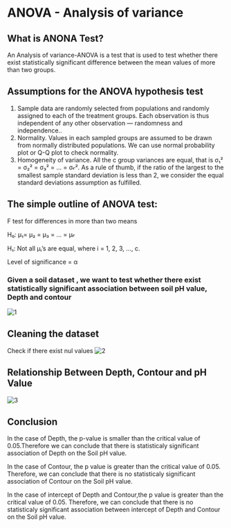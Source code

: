 # ANOVA - Analysis of variance
## What is ANONA Test?
An Analysis of variance-ANOVA is a test that is used to test whether there exist statistically significant difference between the mean values of more than two groups.
## Assumptions for the ANOVA hypothesis test
1. Sample data are randomly selected from populations and randomly assigned to each of the treatment groups. Each observation is thus independent of any other observation — randomness and independence..
2. Normality. Values in each sampled groups are assumed to be drawn from normally distributed populations. We can use normal probability plot or Q-Q plot to check normality.
3. Homogeneity of variance. All the c group variances are equal, that is σ₁² = σ₂² = σ₃² = … = σ𝒸². As a rule of thumb, if the ratio of the largest to the smallest sample standard deviation is less than 2, we consider the equal standard deviations assumption as fulfilled.
## The simple outline of ANOVA test:
F test for differences in more than two means

H₀: μ₁= μ₂ = μ₃ = … = μ𝒸

H₁: Not all μᵢ’s are equal, where i = 1, 2, 3, …, c.

Level of significance = α

### Given a soil dataset , we want to test whether there exist statistically significant association between soil pH value, Depth and contour
![1](https://user-images.githubusercontent.com/107842949/179838346-94d33e97-9fca-49ba-bda5-98079032fe07.JPG)
## Cleaning the dataset
Check if there exist nul values
![2](https://user-images.githubusercontent.com/107842949/179838517-fe08af25-0ce5-4f1f-81df-69e4494de929.JPG)
## Relationship Between Depth, Contour and pH Value
![3](https://user-images.githubusercontent.com/107842949/179838809-6d939703-bd7a-4af9-8059-a8a3ce915968.JPG)
## Conclusion
In the case of Depth, the p-value is smaller than the critical value of 0.05.Therefore we can conclude that there is statisticaly significant association of Depth on the Soil pH value.

In the case of Contour, the p value is greater than the critical value of 0.05. Therefore, we can conclude that there is no statisticaly significant association of Contour on the Soil pH value.

In the case of intercept of Depth and Contour,the p value is greater than the critical value of 0.05. Therefore, we can conclude that there is no statisticaly significant association between intercept of Depth and Contour on the Soil pH value.
